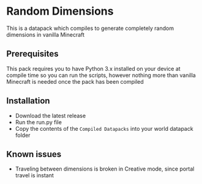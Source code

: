 # Random Dimensions

This is a datapack which compiles to generate completely random dimensions in vanilla Minecraft

## Prerequisites

This pack requires you to have Python 3.x installed on your device at compile time so you can run the scripts,
however nothing more than vanilla Minecraft is needed once the pack has been compiled

## Installation

- Download the latest release
- Run the run.py file
- Copy the contents of the `Compiled Datapacks` into your world datapack folder

## Known issues

- Traveling between dimensions is broken in Creative mode, since portal travel is instant
